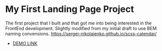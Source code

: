 # My First Landing Page Project

The first project that I built and that got me into being interested in the FrontEnd development. 
Slightly modified from my initial draft to use BEM naming convensions.
https://sergei-nikolaienko.github.io/scss-calendar/
- [DEMO LINK](https://sergei-nikolaienko.github.io/remember-that-landing/)
